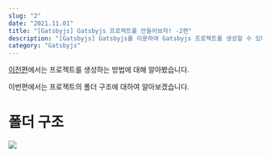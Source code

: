 ```yaml
---
slug: "2"
date: "2021.11.01"
title: "[Gatsbyjs] Gatsbyjs 프로젝트를 만들어보자! -2편"
description: "[Gatsbyjs] Gatsbyjs를 이용하여 Gatsbyjs 프로젝트를 생성할 수 있다."
category: "Gatsbyjs"
---
```


[이전편](https://ogt-blog.netlify.app/Gatsbyjs/1)에서는 프로젝트를 생성하는 방법에 대해 알아봤습니다.

이번편에서는 프로젝트의 폴더 구조에 대하여 알아보겠습니다.

# 폴더 구조

<img src="/contents/assets/images/202111011826.png" />
